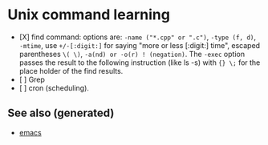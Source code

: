 # Unix command learning

  - \[X\] find command: options are: `-name ("*.cpp" or ".c")`, `-type
    (f, d)`, `-mtime`, use `+/-[:digit:]` for saying "more or less
    \[:digit:\] time", escaped parentheses `\( \)`, `-a(nd) or -o(r) !
    (negation)`. The `-exec` option passes the result to the following
    instruction (like ls -s) with `{} \;` for the place holder of the
    find results.
  - \[ \] Grep
  - \[ \] cron (scheduling).

## See also (generated)

  - [emacs](./20201220130520-emacs_configuration.md)
